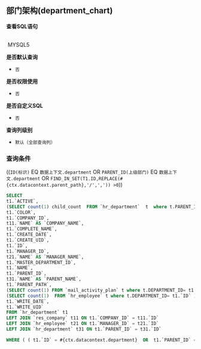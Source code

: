 ## 部门架构(department_chart) <!-- {docsify-ignore-all} -->



<p class="panel-title"><b>查看SQL语句</b></p>
<br>

<el-row>
&nbsp;<el-tag @click="MYSQL5 = true">MYSQL5</el-tag>
</el-row>

<br>
<p class="panel-title"><b>是否默认查询</b></p>

* `否`

<p class="panel-title"><b>是否权限使用</b></p>

* `否`

<p class="panel-title"><b>是否自定义SQL</b></p>

* `否`

<p class="panel-title"><b>查询列级别</b></p>

* `默认（全部查询列）`



### 查询条件

((`ID(标识)` EQ `数据上下文.department` OR `PARENT_ID(上级部门)` EQ `数据上下文.department` OR `FIND_IN_SET(T1.ID,REPLACE(#{ctx.datacontext.parent_path},'/',',')) >0`))





<el-dialog v-model="MYSQL5" title="MYSQL5">

```sql
SELECT
t1.`ACTIVE`,
(SELECT count(1) child_count  FROM `hr_department`  t  where t.PARENT_ID= t1.`ID` ) AS `CHILD_COUNT`,
t1.`COLOR`,
t1.`COMPANY_ID`,
t11.`NAME` AS `COMPANY_NAME`,
t1.`COMPLETE_NAME`,
t1.`CREATE_DATE`,
t1.`CREATE_UID`,
t1.`ID`,
t1.`MANAGER_ID`,
t21.`NAME` AS `MANAGER_NAME`,
t1.`MASTER_DEPARTMENT_ID`,
t1.`NAME`,
t1.`PARENT_ID`,
t31.`NAME` AS `PARENT_NAME`,
t1.`PARENT_PATH`,
(SELECT count(1) FROM `mail_activity_plan` t where t.DEPARTMENT_ID= t1.`ID`) AS `PLANS_COUNT`,
(SELECT count(1)  FROM `hr_employee` t where t.DEPARTMENT_ID= t1.`ID` ) AS `TOTAL_EMPLOYEE`,
t1.`WRITE_DATE`,
t1.`WRITE_UID`
FROM `hr_department` t1 
LEFT JOIN `res_company` t11 ON t1.`COMPANY_ID` = t11.`ID` 
LEFT JOIN `hr_employee` t21 ON t1.`MANAGER_ID` = t21.`ID` 
LEFT JOIN `hr_department` t31 ON t1.`PARENT_ID` = t31.`ID` 

WHERE ( ( t1.`ID` = #{ctx.datacontext.department}  OR  t1.`PARENT_ID` = #{ctx.datacontext.department}  OR  FIND_IN_SET(T1.ID,REPLACE(#{ctx.datacontext.parent_path},'/',',')) >0 ) )
```

</el-dialog>

<script>
 const { createApp } = Vue
  createApp({
    data() {
      return {
                MYSQL5 : false
        
      }
    },
    methods: {
    }
  }).use(ElementPlus).mount('#app')
</script>